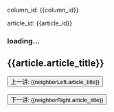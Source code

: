 <p>column_id: {{column_id}}</p>
<p>article_id: {{article_id}}</p>

<h3 v-if="loading">loading...</h3>

<h2>{{article.article_title}}</h2>
<div v-html="article.article_content"></div>
<div>
  <button @click="jump(neighborLeft.id, 'prev')">上一讲: {{neighborLeft.article_title}}</button>
  <br />
  <br />
  <button @click="jump(neighborRight.id, 'next')">下一讲: {{neighborRight.article_title}}</button>
</div>

<script setup>
import { ref, computed, onMounted, nextTick } from 'vue'
import { useRoute, useRouter } from 'vue-router'
import axios from 'axios'
import hljs from 'highlight.js'
// import 'highlight.js/styles/github.css'
import 'highlight.js/styles/atom-one-dark.css'

const route = useRoute()
const router = useRouter()
const loading = ref(false)
const articles = ref([])
const article = ref({})
const neighborLeft = computed(() => {
  return article.value?.neighbors?.left || {}
})
const neighborRight = computed(() => {
  return article.value?.neighbors?.right || {}
})

// console.log(axios)
// console.log(route)

const { column_id, article_id } = route.query

function getArticles(column_id) {
  return new Promise((resolve, reject) => {
    // const baseUrl = window.location.protocol + '//' + window.location.host
    const baseUrl = '/study'
    axios({
      url: `${baseUrl}/geektime/column/list/${column_id}.json`,
      method: 'GET'
    }).then(res => {
      console.log('axios then:', res)
      const { status, data } = res
      if (status === 200) {
        resolve(data)
      } else {
        alert('axios status: ' + status)
        reject(res)
      }
    }).catch(err => {
      console.error('axios catch:', err)
      alert('catch error: ' + err.message)
      reject(err)
    })
  })
}

function getArticleById(article_id) {
  return articles.value.find(item => +item.article_id === +article_id)
}

function jump(article_id, action) {
  if (!article_id) {
    if (action === 'prev') {
      alert('已经是第一讲')
    } else if (action === 'next') {
      alert('已经是最后一讲')
    }
    return
  }

  article.value = getArticleById(article_id)
  nextTick(() => {
    hljs.highlightAll()
  })

  // window.scroll({
  //   top: 0,
  //   behavior: 'smooth'
  // })
  // window.scrollTo({
  //   top: 0,
  //   behavior: 'smooth'
  // })

  router.replace({
    path: '/geektime/column/article',
    query: {
      column_id,
      article_id
    }
  })
  // window.location.href = `./article.html?column_id=${column_id}&article_id=${article_id}`
}

// async function init() {
//   articles.value = await getArticles(column_id)
//   article.value = getArticleById(article_id)
//   console.log(article.value)
// }
// init()

onMounted(async () => {
  loading.value = true
  articles.value = await getArticles(column_id)
  loading.value = false
  article.value = getArticleById(article_id)
  console.log(article.value)
  nextTick(() => {
    hljs.highlightAll()
  })
})
</script>
